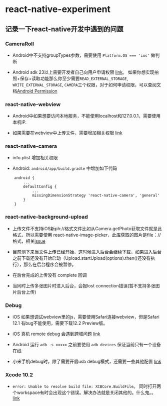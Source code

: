 # react-native-experiment

## 记录一下react-native开发中遇到的问题

### CameraRoll
- Android中不支持groupTypes参数，需要使用 `Platform.OS === 'ios'` 做判断

- Android sdk 23以上需要开发者自己向用户申请权限 [link](https://stackoverflow.com/questions/51800636/cant-access-camera-roll-in-photos-react-native?rq=1)。
如果你想实现拍照+保存+读取功能那么你至少需要`READ_EXTERNAL_STORAGE`, `WRITE_EXTERNAL_STORAGE`, `CAMERA`三个权限，对于如何申请权限，可以查阅文档[Android Permission](https://facebook.github.io/react-native/docs/permissionsandroid)

### react-native-webview
- Android中如果想要访问本地服务，不能使用localhost和127.0.0.1，需要使用本机IP.

- 如果需要在webview中上传文件，需要增加相关权限 [link](https://github.com/react-native-community/react-native-webview/blob/master/docs/Guide.md#add-support-for-file-upload)

### react-native-camera
- info.plist 增加相关权限

- Android: `android/app/build.gradle` 中增加如下代码
```
    android {
        ...
        defaultConfig {
            ...
            missingDimensionStrategy 'react-native-camera', 'general'
        }
    }
```

### react-native-background-upload
- 上传文件不支持iOS新ph://格式文件比如从Camera.getPhoto获取文件就是此格式，所以需要使用 react-native-image-picker，此库获取的图片是file：//格式，相关[issue](https://github.com/Vydia/react-native-background-upload/issues/141)

- 目前测下来当文件上传已经开始，这时候进入后台会继续下载，如果进入后台之前下载还没有开始启动（Upload.startUpload(options).then()还没有执行），那么在后台程序会被暂停。

- 在后台完成的上传没有 complete 回调

- 当同时上传多张图片时进入后台，会报lost connection错误(暂不支持多张图片后台上传)

### Debug
- iOS 如果想调试webview里的js，需要使用Safari连接webview，但是Safari 12.1 有bug不能使用，需要下载12.2 Preview版。

- iOS 真机 remote debug 会遇到跨域问题 [link](https://stackoverflow.com/questions/48445514/react-native-js-debugger-issues-with-cors-ios)

- Android 运行 `adb -s xxxxx` 之前要使用 `adb devices` 保证当前只有一个设备在线

- 小米手机debug时，除了需要开启usb debug模式，还需要一些其他配置 [link](https://stackoverflow.com/questions/47239251/install-failed-user-restricted-android-studio-using-redmi-4-device)

### Xcode 10.2
- `error: Unable to resolve build file: XCBCore.BuildFile`。 同时打开两个workspace有时会出现这个错误。解决办法就是关闭其他的。什么鬼。。 [link](https://stackoverflow.com/questions/50708012/error-unable-to-resolve-build-file-xcbcore-buildfile)